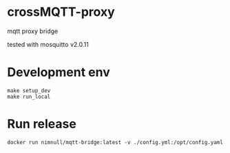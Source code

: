 # crossMQTT-proxy

mqtt proxy bridge

tested with mosquitto v2.0.11

# Development env
	make setup_dev
    make run_local

# Run release
    docker run nimnull/mqtt-bridge:latest -v ./config.yml:/opt/config.yaml
